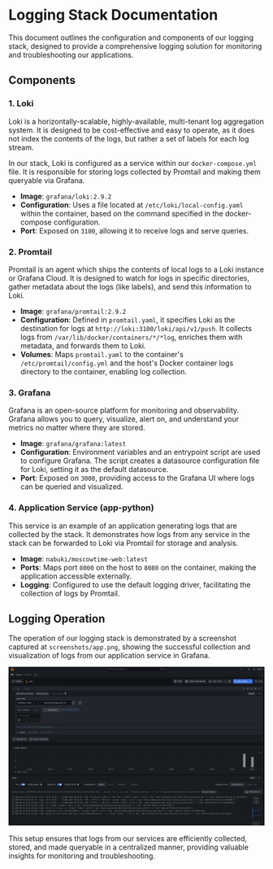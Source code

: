 # Logging Stack Documentation

This document outlines the configuration and components of our logging stack, designed to provide a comprehensive logging solution for monitoring and troubleshooting our applications.

## Components

### 1. Loki

Loki is a horizontally-scalable, highly-available, multi-tenant log aggregation system. It is designed to be cost-effective and easy to operate, as it does not index the contents of the logs, but rather a set of labels for each log stream.

In our stack, Loki is configured as a service within our `docker-compose.yml` file. It is responsible for storing logs collected by Promtail and making them queryable via Grafana.

- **Image**: `grafana/loki:2.9.2`
- **Configuration**: Uses a file located at `/etc/loki/local-config.yaml` within the container, based on the command specified in the docker-compose configuration.
- **Port**: Exposed on `3100`, allowing it to receive logs and serve queries.

### 2. Promtail

Promtail is an agent which ships the contents of local logs to a Loki instance or Grafana Cloud. It is designed to watch for logs in specific directories, gather metadata about the logs (like labels), and send this information to Loki.

- **Image**: `grafana/promtail:2.9.2`
- **Configuration**: Defined in `promtail.yaml`, it specifies Loki as the destination for logs at `http://loki:3100/loki/api/v1/push`. It collects logs from `/var/lib/docker/containers/*/*log`, enriches them with metadata, and forwards them to Loki.
- **Volumes**: Maps `promtail.yaml` to the container's `/etc/promtail/config.yml` and the host's Docker container logs directory to the container, enabling log collection.

### 3. Grafana

Grafana is an open-source platform for monitoring and observability. Grafana allows you to query, visualize, alert on, and understand your metrics no matter where they are stored.

- **Image**: `grafana/grafana:latest`
- **Configuration**: Environment variables and an entrypoint script are used to configure Grafana. The script creates a datasource configuration file for Loki, setting it as the default datasource.
- **Port**: Exposed on `3000`, providing access to the Grafana UI where logs can be queried and visualized.

### 4. Application Service (app-python)

This service is an example of an application generating logs that are collected by the stack. It demonstrates how logs from any service in the stack can be forwarded to Loki via Promtail for storage and analysis.

- **Image**: `nabuki/moscowtime-web:latest`
- **Ports**: Maps port `8000` on the host to `8080` on the container, making the application accessible externally.
- **Logging**: Configured to use the default logging driver, facilitating the collection of logs by Promtail.

## Logging Operation

The operation of our logging stack is demonstrated by a screenshot captured at `screenshots/app.png`, showing the successful collection and visualization of logs from our application service in Grafana.

![Successful Operation of Logging Stack](screenshots/app.png)

This setup ensures that logs from our services are efficiently collected, stored, and made queryable in a centralized manner, providing valuable insights for monitoring and troubleshooting.